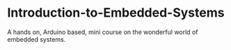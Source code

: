 # Introduction-to-Embedded-Systems
A hands on, Arduino based, mini course on the wonderful world of embedded systems.
